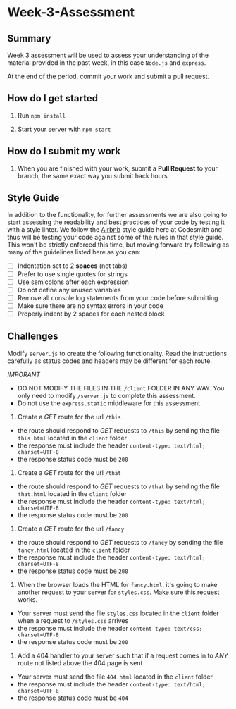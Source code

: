 # Week-3-Assessment

## Summary
Week 3 assessment will be used to assess your understanding of the material provided
in the past week, in this case `Node.js` and `express`.

At the end of the period,
commit your work and submit a pull request.

## How do I get started

1. Run `npm install`

1. Start your server with `npm start`

## How do I submit my work

1. When you are finished with your work, submit a **Pull Request** to your branch, the same exact way you submit hack hours.

## Style Guide
In addition to the functionality, for further assessments we are also going to start assessing the
readability and best practices of your code by testing it with a style linter. We
follow the [Airbnb](https://github.com/airbnb/javascript) style guide here at Codesmith
and thus will be testing your code against some of the rules in that style guide. This
won't be strictly enforced this time, but moving forward try following as many of the
guidelines listed here as you can:

- [ ] Indentation set to 2 **spaces** (not tabs)
- [ ] Prefer to use single quotes for strings
- [ ] Use semicolons after each expression
- [ ] Do not define any unused variables
- [ ] Remove all console.log statements from your code before submitting
- [ ] Make sure there are no syntax errors in your code
- [ ] Properly indent by 2 spaces for each nested block

## Challenges

Modify `server.js` to create the following functionality. Read the instructions carefully as status codes and headers may be different for each route.

*IMPORANT*
  - DO NOT MODIFY THE FILES IN THE `/client` FOLDER IN ANY WAY. You only need to modify `/server.js` to complete this assessment.
  - Do not use the `express.static` middleware for this assessment.

1. Create a *GET* route for the url `/this`
  - the route should respond to *GET* requests to `/this` by sending the file `this.html` located in the `client` folder
  - the response must include the header `content-type: text/html; charset=UTF-8`
  - the response status code must be `200`
1. Create a *GET* route for the url `/that`
  - the route should respond to *GET* requests to `/that` by sending the file `that.html` located in the `client` folder
  - the response must include the header `content-type: text/html; charset=UTF-8`
  - the response status code must be `200`
1. Create a *GET* route for the url `/fancy`
  - the route should respond to *GET* requests to `/fancy` by sending the file `fancy.html` located in the `client` folder
  - the response must include the header `content-type: text/html; charset=UTF-8`
  - the response status code must be `200`
1. When the browser loads the HTML for `fancy.html`, it's going to make another request to your server for `styles.css`. Make sure this request works.
  - Your server must send the file `styles.css` located in the `client` folder when a request to `/styles.css` arrives
  - the response must include the header `content-type: text/css; charset=UTF-8`
  - the response status code must be `200`
1. Add a 404 handler to your server such that if a request comes in to *ANY* route not listed above the 404 page is sent
  - Your server must send the file `404.html` located in the `client` folder
  - the response must include the header `content-type: text/html; charset=UTF-8`
  - the response status code must be `404`

